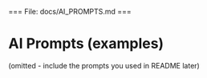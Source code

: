 === File: docs/AI_PROMPTS.md ===
# AI Prompts (examples)


(omitted - include the prompts you used in README later)